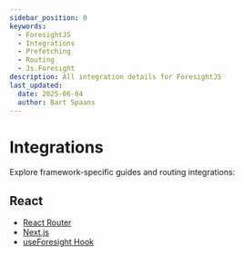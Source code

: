 ```yaml
---
sidebar_position: 0
keywords:
  - ForesightJS
  - Integrations
  - Prefetching
  - Routing
  - Js.Foresight
description: All integration details for ForesightJS
last_updated:
  date: 2025-06-04
  author: Bart Spaans
---
```


# Integrations

Explore framework-specific guides and routing integrations:

## React

- [React Router](./react/react-router.md)
- [Next.js](./react/nextjs.md)
- [useForesight Hook](./react/useForesight.md)
